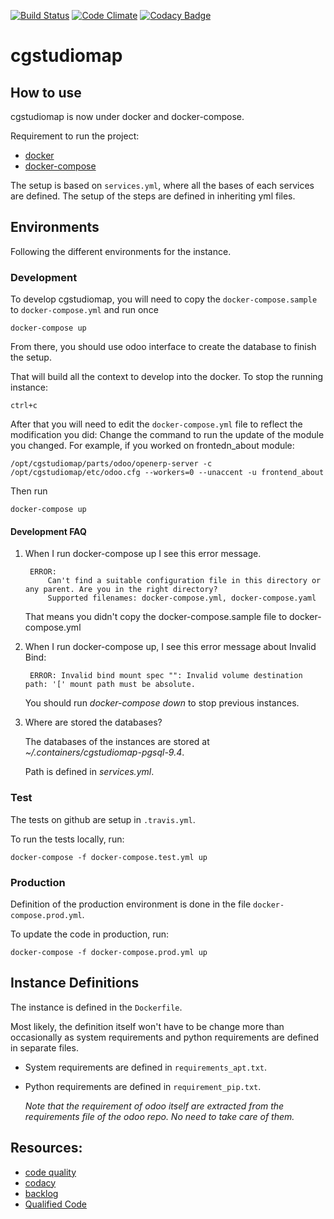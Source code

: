 [![Build Status](https://travis-ci.org/cgstudiomap/cgstudiomap.svg?branch=develop)](https://travis-ci.org/cgstudiomap/cgstudiomap)
[![Code Climate](https://codeclimate.com/github/cgstudiomap/cgstudiomap/badges/gpa.svg)](https://codeclimate.com/github/cgstudiomap/cgstudiomap)
[![Codacy Badge](https://www.codacy.com/project/badge/204f84f106464aca9541acc97213c31a)](https://www.codacy.com/app/kender-jr/cgstudiomap)

# cgstudiomap

## How to use

cgstudiomap is now under docker and docker-compose.

Requirement to run the project:
* [docker](https://docs.docker.com/engine/installation/)
* [docker-compose](https://docs.docker.com/compose/install/)

The setup is based on `services.yml`, where all the bases of each services are defined.
The setup of the steps are defined in inheriting yml files.

## Environments
Following the different environments for the instance.

### Development
To develop cgstudiomap, you will need to copy the `docker-compose.sample` to `docker-compose.yml`
and run once

    docker-compose up

From there, you should use odoo interface to create the database to finish the setup.

That will build all the context to develop into the docker. To stop the running instance:

    ctrl+c

After that you will need to edit the `docker-compose.yml` file to reflect the modification you did:
Change the command to run the update of the module you changed. For example, if you worked on frontedn_about module:

    /opt/cgstudiomap/parts/odoo/openerp-server -c /opt/cgstudiomap/etc/odoo.cfg --workers=0 --unaccent -u frontend_about

Then run

    docker-compose up

#### Development FAQ

1. When I run docker-compose up I see this error message.

        ERROR:
            Can't find a suitable configuration file in this directory or any parent. Are you in the right directory?
            Supported filenames: docker-compose.yml, docker-compose.yaml
    That means you didn't copy the docker-compose.sample file to docker-compose.yml

2. When I run docker-compose up, I see this error message about Invalid Bind:

        ERROR: Invalid bind mount spec "": Invalid volume destination path: '[' mount path must be absolute.

    You should run _docker-compose down_ to stop previous instances.

3. Where are stored the databases?

    The databases of the instances are stored at _~/.containers/cgstudiomap-pgsql-9.4_.

    Path is defined in _services.yml_.

### Test
The tests on github are setup in `.travis.yml`.

To run the tests locally, run:

    docker-compose -f docker-compose.test.yml up


### Production
Definition of the production environment is done in the file `docker-compose.prod.yml`.

To update the code in production, run:

    docker-compose -f docker-compose.prod.yml up


## Instance Definitions

The instance is defined in the `Dockerfile`.

Most likely, the definition itself won't have to be change more than occasionally as
system requirements and python requirements are defined in separate files.

* System requirements are defined in `requirements_apt.txt`.
* Python requirements are defined in `requirement_pip.txt`.

    _Note that the requirement of odoo itself are extracted from the requirements file of the odoo repo.
    No need to take care of them._


## Resources:
* [code quality](https://codeclimate.com/github/cgstudiomap/cgstudiomap)
* [codacy](https://www.codacy.com/app/kender-jr/cgstudiomap/dashboard)
* [backlog](https://huboard.com/cgstudiomap/cgstudiomap) 
* [Qualified Code](https://www.quantifiedcode.com/app/project/b7db6265f65443b0b61e21c5c0b257fe)
